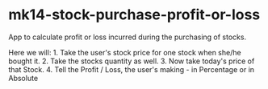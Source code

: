 # mk14-stock-purchase-profit-or-loss
 App to calculate profit or loss incurred during the purchasing of stocks.

 Here we will:
    1. Take the user's stock price for one stock when she/he bought it.
    2. Take the stocks quantity as well.
    3. Now take today's price of that Stock.
    4. Tell the Profit / Loss, the user's making - in Percentage or in Absolute
